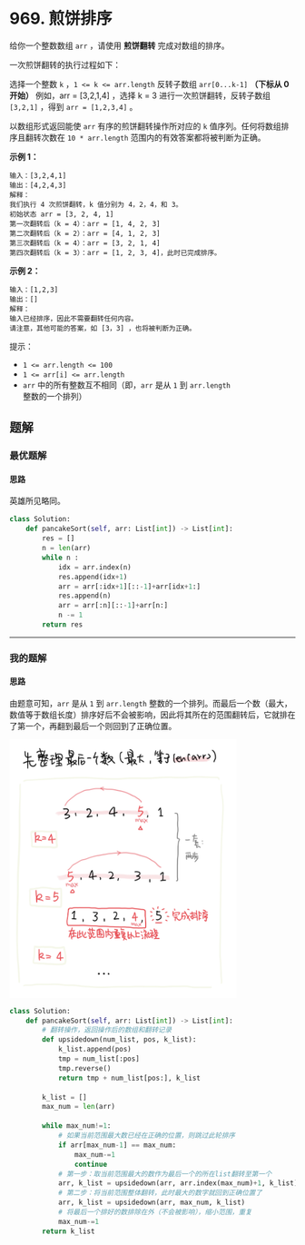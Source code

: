 # 969. 煎饼排序

给你一个整数数组 `arr` ，请使用 **煎饼翻转** 完成对数组的排序。

一次煎饼翻转的执行过程如下：

选择一个整数 `k` ，`1 <= k <= arr.length`
反转子数组 `arr[0...k-1]` **（下标从 0 开始）**
例如，arr = [3,2,1,4] ，选择 k = 3 进行一次煎饼翻转，反转子数组 `[3,2,1]` ，得到 `arr = [1,2,3,4]` 。

以数组形式返回能使 `arr` 有序的煎饼翻转操作所对应的 `k` 值序列。任何将数组排序且翻转次数在 `10 * arr.length` 范围内的有效答案都将被判断为正确。



**示例 1：**
```
输入：[3,2,4,1]
输出：[4,2,4,3]
解释：
我们执行 4 次煎饼翻转，k 值分别为 4，2，4，和 3。
初始状态 arr = [3, 2, 4, 1]
第一次翻转后（k = 4）：arr = [1, 4, 2, 3]
第二次翻转后（k = 2）：arr = [4, 1, 2, 3]
第三次翻转后（k = 4）：arr = [3, 2, 1, 4]
第四次翻转后（k = 3）：arr = [1, 2, 3, 4]，此时已完成排序。 
```

**示例 2：**

```
输入：[1,2,3]
输出：[]
解释：
输入已经排序，因此不需要翻转任何内容。
请注意，其他可能的答案，如 [3，3] ，也将被判断为正确。
```

提示：

- `1 <= arr.length <= 100`
- `1 <= arr[i] <= arr.length`
- `arr` 中的所有整数互不相同（即，`arr` 是从 `1` 到 `arr.length` 整数的一个排列）

## 题解

### 最优题解
#### 思路
英雄所见略同。

```python
class Solution:
    def pancakeSort(self, arr: List[int]) -> List[int]:
        res = []
        n = len(arr)
        while n :
            idx = arr.index(n)
            res.append(idx+1)
            arr = arr[:idx+1][::-1]+arr[idx+1:]
            res.append(n)
            arr = arr[:n][::-1]+arr[n:]
            n -= 1
        return res
```
---

### 我的题解
#### 思路
由题意可知，`arr` 是从 `1` 到 `arr.length` 整数的一个排列。而最后一个数（最大，数值等于数组长度）排序好后不会被影响，因此将其所在的范围翻转后，它就排在了第一个，再翻到最后一个则回到了正确位置。


<img src="../../../document_source/solution.969.PNG" width = "400" alt="" align=center />



```python
class Solution:
    def pancakeSort(self, arr: List[int]) -> List[int]:
        # 翻转操作，返回操作后的数组和翻转记录
        def upsidedown(num_list, pos, k_list):
            k_list.append(pos)
            tmp = num_list[:pos]
            tmp.reverse()
            return tmp + num_list[pos:], k_list

        k_list = []
        max_num = len(arr)

        while max_num!=1:
            # 如果当前范围最大数已经在正确的位置，则跳过此轮排序
            if arr[max_num-1] == max_num:
                max_num-=1
                continue
            # 第一步：取当前范围最大的数作为最后一个的所在list翻转至第一个
            arr, k_list = upsidedown(arr, arr.index(max_num)+1, k_list)
            # 第二步：将当前范围整体翻转，此时最大的数字就回到正确位置了
            arr, k_list = upsidedown(arr, max_num, k_list)
            # 将最后一个排好的数排除在外（不会被影响），缩小范围，重复
            max_num-=1
        return k_list

```
